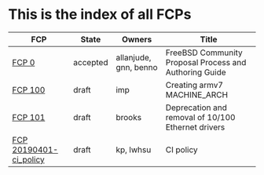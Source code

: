 # This is the index of all FCPs

FCP                       | State     | Owners                | Title
--------------------------|-----------|-----------------------|------
[FCP 0](./fcp-0000.md)    | accepted  | allanjude, gnn, benno | FreeBSD Community Proposal Process and Authoring Guide
[FCP 100](./fcp-0100.md)  | draft     | imp                   | Creating armv7 MACHINE_ARCH
[FCP 101](./fcp-0101.md)  | draft     | brooks                | Deprecation and removal of 10/100 Ethernet drivers
[FCP 20190401-ci_policy](./fcp-20190401-ci_policy.md) | draft     | kp, lwhsu             | CI policy
